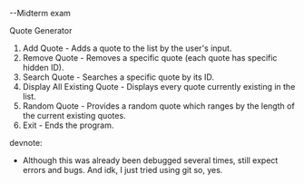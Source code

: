 --Midterm exam

Quote Generator
1. Add Quote - Adds a quote to the list by the user's input.
2. Remove Quote - Removes a specific quote (each quote has specific hidden ID).
3. Search Quote - Searches a specific quote by its ID.
4. Display All Existing Quote - Displays every quote currently existing in the list.
5. Random Quote - Provides a random quote which ranges by the length of the current existing quotes.
6. Exit - Ends the program.

devnote: 
 - Although this was already been debugged several times, still expect errors and bugs. And idk, I just tried using git so, yes.
